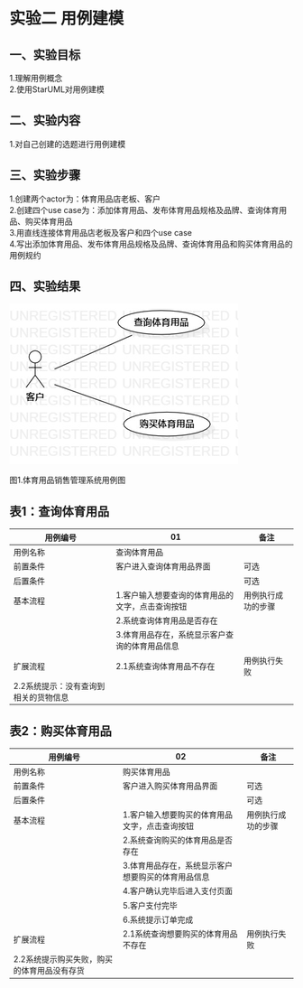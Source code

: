 # 实验二 用例建模

## 一、实验目标

1.理解用例概念  
2.使用StarUML对用例建模

## 二、实验内容

1.对自己创建的选题进行用例建模

## 三、实验步骤

1.创建两个actor为：体育用品店老板、客户  
2.创建四个use case为：添加体育用品、发布体育用品规格及品牌、查询体育用品、购买体育用品  
3.用直线连接体育用品店老板及客户和四个use case  
4.写出添加体育用品、发布体育用品规格及品牌、查询体育用品和购买体育用品的用例规约

## 四、实验结果

![用例图](./model2.jpg)

图1.体育用品销售管理系统用例图


 ## 表1：查询体育用品
 
用例编号 | 01 | 备注
---|---|---
用例名称 | 查询体育用品 |
前置条件 | 客户进入查询体育用品界面 |可选
后置条件 |  |可选
基本流程 | 1.客户输入想要查询的体育用品的文字，点击查询按钮 |用例执行成功的步骤
 | |2.系统查询体育用品是否存在
 | |3.体育用品存在，系统显示客户查询的体育用品信息
 扩展流程| 2.1系统查询体育用品不存在|用例执行失败
 | 2.2系统提示：没有查询到相关的货物信息|
 
## 表2：购买体育用品

用例编号 | 02 | 备注
---|---|---
用例名称 | 购买体育用品 |
前置条件 | 客户进入购买体育用品界面 |可选
后置条件 |  |可选
基本流程 | 1.客户输入想要购买的体育用品文字，点击查询按钮 |用例执行成功的步骤
 | |2.系统查询购买的体育用品是否存在
 | |3.体育用品存在，系统显示客户想要购买的体育用品信息
 | |4.客户确认完毕后进入支付页面
 | |5.客户支付完毕
 | |6.系统提示订单完成
 扩展流程| 2.1系统查询想要购买的体育用品不存在|用例执行失败
 | 2.2系统提示购买失败，购买的体育用品没有存货|